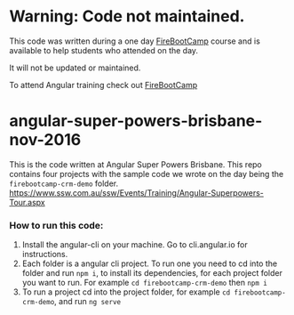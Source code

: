 # Warning: Code not maintained.

This code was written during a one day [FireBootCamp](http://firebootcamp.com) course and is available to help students who attended on the day.

It will not be updated or maintained.

To attend Angular training check out [FireBootCamp](http://firebootcamp.com)

# angular-super-powers-brisbane-nov-2016

This is the code written at Angular Super Powers Brisbane. This repo contains four projects with the sample code we wrote on the day being the `firebootcamp-crm-demo` folder.
https://www.ssw.com.au/ssw/Events/Training/Angular-Superpowers-Tour.aspx

### How to run this code:
1. Install the angular-cli on your machine. Go to cli.angular.io for instructions.
2. Each folder is a angular cli project. To run one you need to cd into the folder and run `npm i`, to install its dependencies, for each project folder you want to run. For example `cd firebootcamp-crm-demo` then `npm i`
3. To run a project cd into the project folder, for example `cd firebootcamp-crm-demo`, and run `ng serve`

